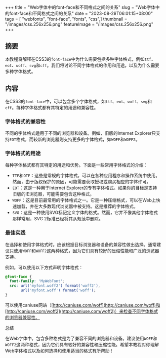 +++
title = "Web字体中的font-face和不同格式之间的关系"
slug = "Web字体中的font-face和不同格式之间的关系"
date = "2023-08-29T06:01:15+08:00"
tags = [ "webfonts", "font-face", "fonts", "css",]
thumbnail = "/images/css.256x256.png"
featureImage = "/images/css.256x256.png"
+++


## 摘要

本教程将解释在CSS3的`font-face`中为什么需要包括多种字体格式，例如`ttf`、`eot`、`woff`、`svg`和`cff`。我们将讨论不同字体格式的作用和用途，以及为什么需要多种字体格式。

## 内容

在CSS3的`font-face`中，可以包含多个字体格式，如`ttf`、`eot`、`woff`、`svg`和`cff`。每种字体格式都有其特定的用途和兼容性。

### 字体格式的兼容性

不同的字体格式适用于不同的浏览器和设备。例如，旧版的Internet Explorer只支持`EOT`格式，而较新的浏览器则支持更多的字体格式，如`WOFF`和`WOFF2`。

### 字体格式的用途

每种字体格式都有其特定的用途和优势。下面是一些常用字体格式的介绍：

- `TTF`和`OTF`：这些是常规的字体格式，可以在各种应用程序和操作系统中使用。然而，由于版权保护的原因，可能需要获取授权或购买相应的字体许可。
- `EOT`：这是一种用于Internet Explorer的专有字体格式。如果你的目标是支持旧版的IE浏览器，可能需要包含这种格式。
- `WOFF`：这是目前最常用的字体格式之一。它是一种压缩格式，可以在Web上快速加载，并在大多数现代浏览器中被支持。这是推荐的字体格式。
- `SVG`：这是一种使用SVG标记定义字体的格式。然而，它并不像其他字体格式那样常用，SVG 2标准已经将其从规范中删除。

### 最佳实践

在选择和使用字体格式时，应该根据目标浏览器和设备的兼容性做出选择。通常建议只使用`WOFF`和`WOFF2`这两种格式，因为它们具有较好的压缩性能和广泛的浏览器支持。

例如，可以使用以下方式声明字体格式：

```css
@font-face {
  font-family: 'MyWebFont';
  src: url('myfont.woff2') format('woff2'),
       url('myfont.woff') format('woff');
}
```

可以使用caniuse网站（[http://caniuse.com/woff](http://caniuse.com/woff)和[http://caniuse.com/woff2](http://caniuse.com/woff2)）来检查不同字体格式的浏览器兼容性。

总结

在Web字体中，包含多种格式是为了兼容不同的浏览器和设备。建议使用`WOFF`和`WOFF2`这两种格式，因为它们具有较好的兼容性和压缩性能。希望本教程对你理解Web字体格式以及如何选择和使用适当的格式有所帮助！



